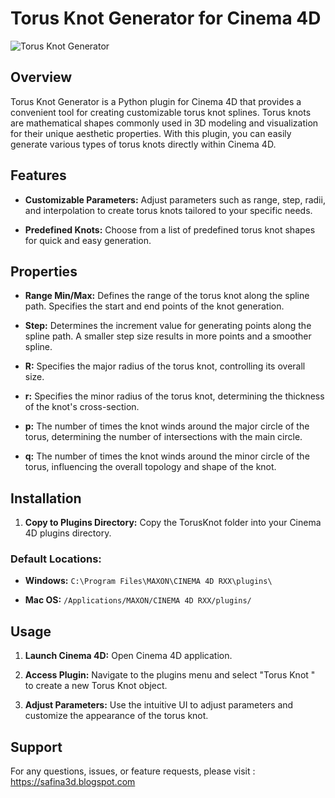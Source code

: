 
# Torus Knot Generator for Cinema 4D

![Torus Knot Generator](https://3.bp.blogspot.com/-ERWjhfs98dA/XbeCZdfsUZI/AAAAAAAACYc/-_u4idoFd7A3n2IbvoUVMSh-WGRUBPm8ACKgBGAsYHg/s1600/knot.png)

## Overview

Torus Knot Generator is a Python plugin for Cinema 4D that provides a convenient tool for creating customizable torus knot splines. Torus knots are mathematical shapes commonly used in 3D modeling and visualization for their unique aesthetic properties. With this plugin, you can easily generate various types of torus knots directly within Cinema 4D.

## Features

- **Customizable Parameters:** Adjust parameters such as range, step, radii, and interpolation to create torus knots tailored to your specific needs.
  
- **Predefined Knots:** Choose from a list of predefined torus knot shapes for quick and easy generation.

## Properties

- **Range Min/Max:** Defines the range of the torus knot along the spline path. Specifies the start and end points of the knot generation.

- **Step:** Determines the increment value for generating points along the spline path. A smaller step size results in more points and a smoother spline.

- **R:** Specifies the major radius of the torus knot, controlling its overall size.

- **r:** Specifies the minor radius of the torus knot, determining the thickness of the knot's cross-section.

- **p:** The number of times the knot winds around the major circle of the torus, determining the number of intersections with the main circle.

- **q:** The number of times the knot winds around the minor circle of the torus, influencing the overall topology and shape of the knot.



## Installation

1. **Copy to Plugins Directory:** Copy the TorusKnot folder into your Cinema 4D plugins directory.

### Default Locations:

- **Windows:** `C:\Program Files\MAXON\CINEMA 4D RXX\plugins\`
  
- **Mac OS:** `/Applications/MAXON/CINEMA 4D RXX/plugins/`

## Usage

1. **Launch Cinema 4D:** Open Cinema 4D application.
   
2. **Access Plugin:** Navigate to the plugins menu and select "Torus Knot " to create a new Torus Knot object.
   
3. **Adjust Parameters:** Use the intuitive UI to adjust parameters and customize the appearance of the torus knot.



## Support

For any questions, issues, or feature requests, please visit : https://safina3d.blogspot.com

